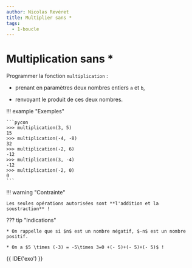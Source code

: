 ```yaml
---
author: Nicolas Revéret
title: Multiplier sans *
tags:
  - 1-boucle
---
```


# Multiplication sans *

Programmer la fonction `multiplication` :

* prenant en paramètres deux nombres entiers `a` et `b`,
  
* renvoyant le produit de ces deux nombres.
 
!!! example "Exemples"

    ```pycon
    >>> multiplication(3, 5)
    15
    >>> multiplication(-4, -8)
    32
    >>> multiplication(-2, 6)
    -12
    >>> multiplication(3, -4)
    -12
    >>> multiplication(-2, 0)
    0
    ```

!!! warning "Contrainte"

    Les seules opérations autorisées sont **l'addition et la soustraction** !

??? tip "Indications"

    * On rappelle que si $n$ est un nombre négatif, $-n$ est un nombre positif.

    * On a $5 \times (-3) = -5\times 3=0 +(- 5)+(- 5)+(- 5)$ !


{{ IDE('exo') }}
